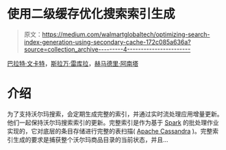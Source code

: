 # 使用二级缓存优化搜索索引生成

> 原文：<https://medium.com/walmartglobaltech/optimizing-search-index-generation-using-secondary-cache-172c085a636a?source=collection_archive---------4----------------------->

[巴拉特·文卡特](https://www.linkedin.com/in/bharatvenkat)，[斯拉万·雷库拉](https://www.linkedin.com/in/sravan-rekula-0b567023)，[赫马德里·阿南塔](https://www.linkedin.com/in/hemadriananta?trk=people-guest_profile-result-card_result-card_full-click)

# 介绍

为了支持沃尔玛搜索，会定期生成完整的索引，并通过实时流处理应用增量更新。他们一起保持沃尔玛搜索索引的更新。完整索引是作为基于 [Spark](https://spark.apache.org/) 的批处理作业实现的，它对底层的条目存储进行完整的表扫描( [Apache Cassandra](http://cassandra.apache.org/) )。完整索引生成的要求是捕获整个沃尔玛商品目录的当前状态，并且…